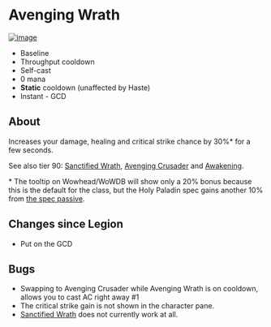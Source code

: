 # Avenging Wrath

[![image](https://user-images.githubusercontent.com/4565223/39927328-26cc3b7e-5532-11e8-9d05-45140e534a4d.png)](https://beta.wowdb.com/spells/31884-avenging-wrath)

- Baseline
- Throughput cooldown
- Self-cast
- 0 mana
- **Static** cooldown (unaffected by Haste)
- Instant - GCD

## About

Increases your damage, healing and critical strike chance by 30%* for a few seconds.

See also tier 90: [Sanctified Wrath](Talents/90/SanctifiedWrath.md), [Avenging Crusader](Talents/90/AvengingCrusader.md) and [Awakening](Talents/90/Awakening.md).

\* The tooltip on Wowhead/WoWDB will show only a 20% bonus because this is the default for the class, but the Holy Paladin spec gains another 10% from [the spec passive](https://beta.wowdb.com/spells/137029).

## Changes since Legion

- Put on the GCD

## Bugs

- Swapping to Avenging Crusader while Avenging Wrath is on cooldown, allows you to cast AC right away #1
- The critical strike gain is not shown in the character pane.
- [Sanctified Wrath](Talents/90/SanctifiedWrath.md) does not currently work at all.
